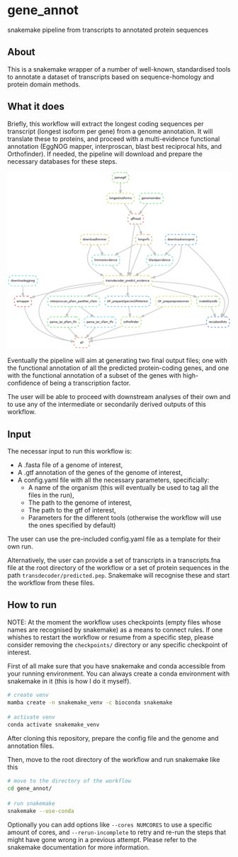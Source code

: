 # gene_annot
snakemake pipeline from transcripts to annotated protein sequences 

## About

This is a snakemake wrapper of a number of well-known, standardised tools to annotate a dataset of transcripts based on sequence-homology and protein domain methods.

## What it does

Briefly, this workflow will extract the longest coding sequences per transcript (longest isoform per gene) from a genome annotation. It will translate these to proteins, and proceed with a multi-evidence functional annotation (EggNOG mapper, interproscan, blast best reciprocal hits, and Orthofinder). If needed, the pipeline will download and prepare the necessary databases for these steps.

![workflow graphical DAG](graphics/annot.png?raw=true "workflow graphical DAG")

Eventually the pipeline will aim at generating two final output files; one with the functional annotation of all the predicted protein-coding genes, and one with the functional annotation of a subset of the genes with high-confidence of being a transcription factor.

The user will be able to proceed with downstream analyses of their own and to use any of the intermediate or secondarily derived outputs of this workflow.

## Input

The necessar input to run this workflow is:

* A .fasta file of a genome of interest,
* A .gtf annotation of the genes of the genome of interest,
* A config.yaml file with all the necessary parameters, specificially:
	* A name of the organism (this will eventually be used to tag all the files in the run),
	* The path to the genome of interest,
	* The path to the gtf of interest,
	* Parameters for the different tools (otherwise the workflow will use the ones specified by default)

The user can use the pre-included config.yaml file as a template for their own run.

Alternatively, the user can provide a set of transcripts in a transcripts.fna file at the root directory of the workflow or a set of protein sequences in the path `transdecoder/predicted.pep`. Snakemake will recognise these and start the workflow from these files.

## How to run

NOTE: At the moment the workflow uses checkpoints (empty files whose names are recognised by snakemake) as a means to connect rules. If one whishes to restart the workflow or resume from a specific step, please consider removing the `checkpoints/` directory or any specific checkpoint of interest.

First of all make sure that you have snakemake and conda accessible from your running environment. You can always create a conda environment with snakemake in it (this is how I do it myself).

```sh
# create venv
mamba create -n snakemake_venv -c bioconda snakemake

# activate venv
conda activate snakemake_venv
```

 After cloning this repository, prepare the config file and the genome and annotation files.

 Then, move to the root directory of the workflow and run snakemake like this

```sh
# move to the directory of the workflow
cd gene_annot/

# run snakemake
snakemake --use-conda
```

Optionally you can add options like `--cores NUMCORES` to use a specific amount of cores, and `--rerun-incomplete` to retry and re-run the steps that might have gone wrong in a previous attempt. Please refer to the snakemake documentation for more information.